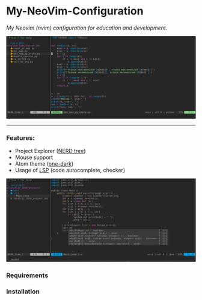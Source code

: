# My-NeoVim-Configuration

*My Neovim (nvim) configuration for education and development.* 



![image-20210602141837993](screens/screen-1.png)

------

### Features:

- Project Explorer ([NERD tree](https://github.com/preservim/nerdtree))
- Mouse support
- Atom theme ([one-dark](https://github.com/joshdick/onedark.vim))
- Usage of [LSP](https://langserver.org/) (code autocomplete, checker)

![screen-2](screens/screen-2.png)



### Requirements



### Installation

